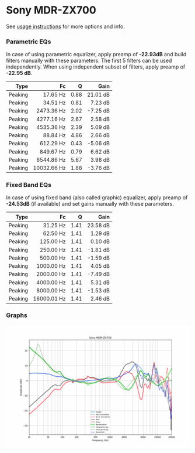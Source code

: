 # Sony MDR-ZX700
See [usage instructions](https://github.com/jaakkopasanen/AutoEq#usage) for more options and info.

### Parametric EQs
In case of using parametric equalizer, apply preamp of **-22.93dB** and build filters manually
with these parameters. The first 5 filters can be used independently.
When using independent subset of filters, apply preamp of **-22.95 dB**.

| Type    | Fc          |    Q | Gain     |
|--------:|------------:|-----:|---------:|
| Peaking | 17.65 Hz    | 0.88 | 21.01 dB |
| Peaking | 34.51 Hz    | 0.81 | 7.23 dB  |
| Peaking | 2473.36 Hz  | 2.02 | -7.25 dB |
| Peaking | 4277.16 Hz  | 2.67 | 2.58 dB  |
| Peaking | 4535.36 Hz  | 2.39 | 5.09 dB  |
| Peaking | 88.84 Hz    | 4.86 | 2.66 dB  |
| Peaking | 612.29 Hz   | 0.43 | -5.06 dB |
| Peaking | 849.67 Hz   | 0.79 | 6.62 dB  |
| Peaking | 6544.86 Hz  | 5.67 | 3.98 dB  |
| Peaking | 10032.66 Hz | 1.88 | -3.76 dB |

### Fixed Band EQs
In case of using fixed band (also called graphic) equalizer, apply preamp of **-24.53dB**
(if available) and set gains manually with these parameters.

| Type    | Fc          |    Q | Gain     |
|--------:|------------:|-----:|---------:|
| Peaking | 31.25 Hz    | 1.41 | 23.58 dB |
| Peaking | 62.50 Hz    | 1.41 | 1.29 dB  |
| Peaking | 125.00 Hz   | 1.41 | 0.10 dB  |
| Peaking | 250.00 Hz   | 1.41 | -1.81 dB |
| Peaking | 500.00 Hz   | 1.41 | -1.59 dB |
| Peaking | 1000.00 Hz  | 1.41 | 4.05 dB  |
| Peaking | 2000.00 Hz  | 1.41 | -7.49 dB |
| Peaking | 4000.00 Hz  | 1.41 | 5.31 dB  |
| Peaking | 8000.00 Hz  | 1.41 | -1.53 dB |
| Peaking | 16000.01 Hz | 1.41 | 2.46 dB  |

### Graphs
![](./Sony%20MDR-ZX700.png)